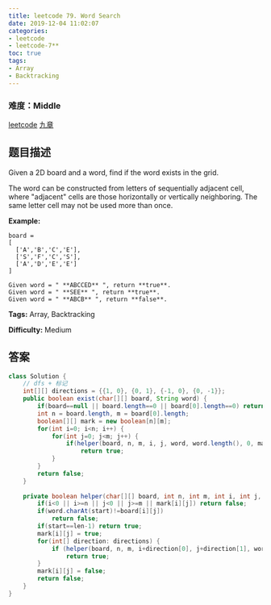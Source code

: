 ```yaml
---
title: leetcode 79. Word Search
date: 2019-12-04 11:02:07
categories:
- leetcode
- leetcode-7**
toc: true
tags:
- Array
- Backtracking
---
```

### 难度：Middle

<a href="https://leetcode.com/problems/word-search/">leetcode</a>
<a href="https://www.jiuzhang.com/solution/word-search/">九章</a>
## 题目描述
Given a 2D board and a word, find if the word exists in the grid.

The word can be constructed from letters of sequentially adjacent cell, where
"adjacent" cells are those horizontally or vertically neighboring. The same
letter cell may not be used more than once.

**Example:**
        
    board =
    [
      ['A','B','C','E'],
      ['S','F','C','S'],
      ['A','D','E','E']
    ]
    
    Given word = " **ABCCED** ", return **true**.
    Given word = " **SEE** ", return **true**.
    Given word = " **ABCB** ", return **false**.
    


**Tags:** Array, Backtracking

**Difficulty:** Medium
## 答案
<!--more-->
```java
class Solution {
    // dfs + 标记
    int[][] directions = {{1, 0}, {0, 1}, {-1, 0}, {0, -1}};
    public boolean exist(char[][] board, String word) {
        if(board==null || board.length==0 || board[0].length==0) return false;
        int n = board.length, m = board[0].length;
        boolean[][] mark = new boolean[n][m];
        for(int i=0; i<n; i++) {
            for(int j=0; j<m; j++) {
                if(helper(board, n, m, i, j, word, word.length(), 0, mark))
                    return true;
            }
        }
        return false;
    }
    
    private boolean helper(char[][] board, int n, int m, int i, int j, String word, int len, int start, boolean[][] mark) {
        if(i<0 || i>=n || j<0 || j>=m || mark[i][j]) return false;
        if(word.charAt(start)!=board[i][j]) 
            return false;
        if(start==len-1) return true;
        mark[i][j] = true;
        for(int[] direction: directions) {
            if (helper(board, n, m, i+direction[0], j+direction[1], word, len, start+1, mark))
                return true;
        }
        mark[i][j] = false;
        return false;
    }
}
```
